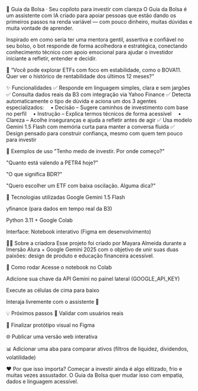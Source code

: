 🧠 Guia da Bolsa · Seu copiloto para investir com clareza
O Guia da Bolsa é um assistente com IA criado para apoiar pessoas que estão dando os primeiros passos na renda variável — com pouco dinheiro, muitas dúvidas e muita vontade de aprender.

Inspirado em como seria ter uma mentora gentil, assertiva e confiável no seu bolso, o bot responde de forma acolhedora e estratégica, conectando conhecimento técnico com apoio emocional para ajudar o investidor iniciante a refletir, entender e decidir.

💬 “Você pode explorar ETFs com foco em estabilidade, como o BOVA11. Quer ver o histórico de rentabilidade dos últimos 12 meses?”

✨ Funcionalidades
✅ Responde em linguagem simples, clara e sem jargões
✅ Consulta dados reais da B3 com integração via Yahoo Finance
✅ Detecta automaticamente o tipo de dúvida e aciona um dos 3 agentes especializados:
 • Decisão – Sugere caminhos de investimento com base no perfil
 • Instrução – Explica termos técnicos de forma acessível
 • Clareza – Acolhe inseguranças e ajuda a refletir antes de agir
✅ Usa modelo Gemini 1.5 Flash com memória curta para manter a conversa fluida
✅ Design pensado para construir confiança, mesmo com quem tem pouco para investir

📌 Exemplos de uso
"Tenho medo de investir. Por onde começo?"

"Quanto está valendo a PETR4 hoje?"

"O que significa BDR?"

"Quero escolher um ETF com baixa oscilação. Alguma dica?"

🧩 Tecnologias utilizadas
Google Gemini 1.5 Flash

yfinance (para dados em tempo real da B3)

Python 3.11 + Google Colab

Interface: Notebook interativo (Figma em desenvolvimento)

👩‍💻 Sobre a criadora
Esse projeto foi criado por Mayara Almeida durante a Imersão Alura + Google Gemini 2025 com o objetivo de unir suas duas paixões: design de produto e educação financeira acessível.

🚀 Como rodar
Acesse o notebook no Colab

Adicione sua chave da API Gemini no painel lateral (GOOGLE_API_KEY)

Execute as células de cima para baixo

Interaja livremente com o assistente 🧠

💡 Próximos passos
🧪 Validar com usuários reais

🎨 Finalizar protótipo visual no Figma

🌐 Publicar uma versão web interativa

📊 Adicionar uma aba para comparar ativos (filtros de liquidez, dividendos, volatilidade)

❤️ Por que isso importa?
Começar a investir ainda é algo elitizado, frio e muitas vezes assustador. O Guia da Bolsa quer mudar isso com empatia, dados e linguagem acessível.

